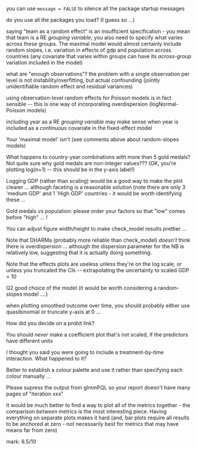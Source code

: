 you can use `message = FALSE` to silence all the package startup messages

do you use all the packages you load? (I guess so ...)

saying "team as a random effect" is an insufficient specification - you mean that team is a RE *grouping variable*; you also need to specify what varies across these groups. The maximal model would almost certainly include random slopes, i.e. variation in effects of gdp and population across countries (any covariate that varies within groups can have its *across-group* variation included in the model)

what are "enough observations"? the problem with a single observation per level is not instability/overfitting, but actual confounding (jointly unidentifiable random effect and residual variances)

using observation-level random effects for Poisson models is in fact sensible -- this is one way of incorporating overdispersion (logNormal-Poisson models)

including year as a RE *grouping variable* may make sense when year is included as a *continuous* covariate in the fixed-effect model

Your 'maximal model' isn't (see comments above about random-slopes models)

What happens to country-year combinations with more than 5 gold medals? Not quite sure why gold medals are non-integer values???  (OK, you're plotting log(n+1) -- this should be in the y-axis label!)

Logging GDP (rather than scaling) would be a good way to make the plot clearer ... although faceting is a reasonable solution (note there are only 3 'medium GDP' and 1 'High GDP' countries - it would be worth identifying these ...

Gold medals vs population: please order your factors so that "low" comes before "high" ... !

You can adjust figure width/height to make check_model results prettier ...

Note that DHARMa (probably more reliable than check_model) *doesn't* think there is overdispersion ... although the dispersion parameter for the NB is relatively low, suggesting that it is actually doing something.

Note that the effects plots are useless unless they're on the log scale, or unless you truncated the CIs -- extrapolating the uncertainty to scaled GDP = 10

Q2  good choice of the model (it would be worth considering a random-slopes model ....)

when plotting smoothed outcome over time, you should probably either use quasibinomial or truncate y-axis at 0 ...

How did you decide on a probit link?

You should *never* make a coefficient plot that's not scaled, if the predictors have different units

I thought you said you were going to include a treatment-by-time interaction. What happened to it?

Better to establish a colour palette and use it rather than specifying each colour manually ...

Please supress the output from glmmPQL so your report doesn't have many pages of "iteration xxx"

It would be much better to find a way to plot all of the metrics together - the comparison *between* metrics is the most interesting piece. Having everything on separate plots makes it hard (and, bar plots require all results to be anchored at zero - not necessarily best for metrics that may have means far from zero)

mark: 8.5/10
